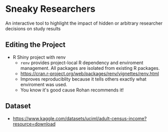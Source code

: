 # Sneaky Researchers
An interactive tool to highlight the impact of hidden or arbitrary researcher decisions on study results

## Editing the Project

*  R Shiny project with renv
   *  `renv` provides project-local R dependency and enviroment management. All packages are isolated from existing R packages.
   *  https://cran.r-project.org/web/packages/renv/vignettes/renv.html
   *  Improves reproduciblity because it tells others exactly what enviroment was used.
   *  You know it's good cause Rohan recommends it!

## Dataset

* https://www.kaggle.com/datasets/uciml/adult-census-income?resource=download
